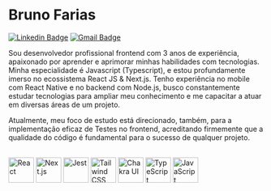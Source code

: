 # Bruno Farias


[![Linkedin Badge](https://img.shields.io/badge/-Bruno%20Farias-00875f?style=flat-square&logo=Linkedin&logoColor=white&link=https://www.linkedin.com/in/bruno-santos-987633211/)](https://www.linkedin.com/in/bruno-santos-987633211/) 
[![Gmail Badge](https://img.shields.io/badge/-brunosantosfarias2@gmail.com-00875f?style=flat-square&logo=Gmail&logoColor=white&link=mailto:brunosantosfarias2@gmail.com)](mailto:brunosantosfarias2@gmail.com)

Sou desenvolvedor profissional frontend com 3 anos de experiência, apaixonado por aprender e aprimorar minhas habilidades com tecnologias. Minha especialidade é Javascript (Typescript), e estou profundamente imerso no ecossistema React JS & Next.js. Tenho experiência no mobile com React Native e no backend com Node.js, busco constantemente estudar tecnologias para ampliar meu conhecimento e me capacitar a atuar em diversas áreas de um projeto.

Atualmente, meu foco de estudo está direcionado, também, para a implementação eficaz de Testes no frontend, acreditando firmemente que a qualidade do código é fundamental para o sucesso de qualquer projeto.

<br />

<div>
	<img width="50" src="https://user-images.githubusercontent.com/25181517/183897015-94a058a6-b86e-4e42-a37f-bf92061753e5.png" alt="React" title="React"/>
	<img width="50" src="https://github.com/marwin1991/profile-technology-icons/assets/136815194/5f8c622c-c217-4649-b0a9-7e0ee24bd704" alt="Next.js" title="Next.js"/>
	<img width="50" src="https://user-images.githubusercontent.com/25181517/187955005-f4ca6f1a-e727-497b-b81b-93fb9726268e.png" alt="Jest" title="Jest"/>
	<img width="50" src="https://user-images.githubusercontent.com/25181517/202896760-337261ed-ee92-4979-84c4-d4b829c7355d.png" alt="Tailwind CSS" title="Tailwind CSS"/>
	<img width="50" src="https://user-images.githubusercontent.com/25181517/190887639-d0ba4ec9-ddbe-45dd-bea1-4db83846503e.png" alt="Chakra UI" title="Chakra UI"/>
	<img width="50" src="https://user-images.githubusercontent.com/25181517/183890598-19a0ac2d-e88a-4005-a8df-1ee36782fde1.png" alt="TypeScript" title="TypeScript"/>
	<img width="50" src="https://user-images.githubusercontent.com/25181517/117447155-6a868a00-af3d-11eb-9cfe-245df15c9f3f.png" alt="JavaScript" title="JavaScript"/>
</div>
